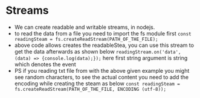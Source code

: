 # Streams
- We can create readable and writable streams, in nodejs.
- to read the data from a file you need to import the fs module first
`const readingSteam = fs.createReadStream(PATH_OF_THE_FILE);`
- above code allows creates the readableStea, you can use this stream to get the data afterwards as shown below
`readingStream.on('data', (data) => {console.log(data);});` here first string argument is string which denotes the event
- PS if you reading txt file from with the above given example you might see random characters, to see the actual content you need to add the encoding while creating the steam as below
`const readingSteam = fs.createReadStream(PATH_OF_THE_FILE, ENCODING (utf-8));`


